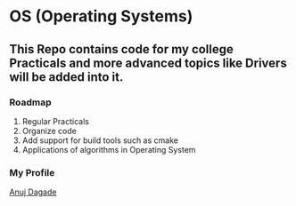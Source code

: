 # OS (Operating Systems)

## This Repo contains code for my college Practicals and more advanced topics like Drivers will be added into it.

### Roadmap
<ol>

<li>Regular Practicals</li>
<li>Organize code</li>
<li>Add support for build tools such as cmake</li>
<li>Applications of algorithms in Operating System</li>

</ol>

### My Profile
[Anuj Dagade](https://github.com/AnujDagade)
